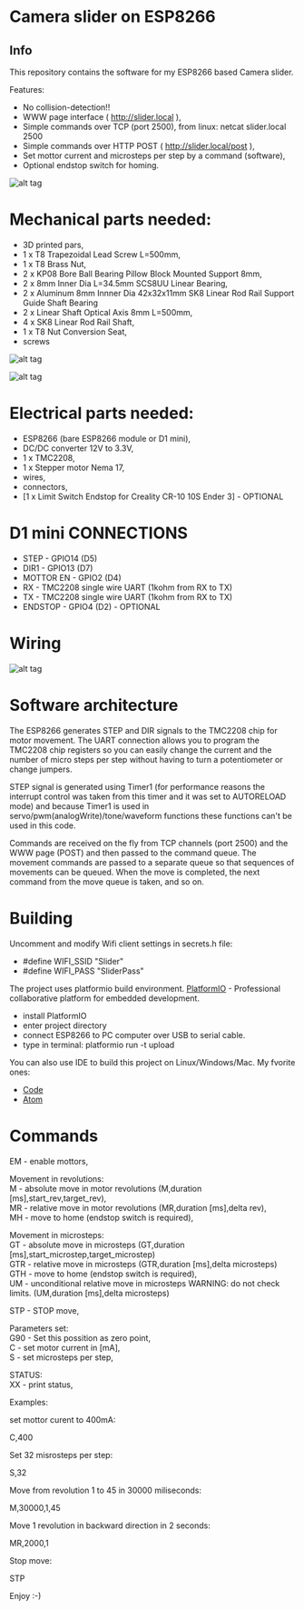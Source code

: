 # Camera slider on ESP8266

## Info

This repository contains the software for my ESP8266 based Camera slider.

Features:
- No collision-detection!!
- WWW page interface ( http://slider.local ),
- Simple commands over TCP (port 2500),
   from linux:
      netcat slider.local 2500
- Simple commands over HTTP POST ( http://slider.local/post ),
- Set mottor current and microsteps per step by a command (software),
- Optional endstop switch for homing.

![alt tag](https://github.com/RafalVonau/ESP8266_Camera_Slider/blob/main/blob/assets/slider.jpg)


# Mechanical parts needed:
* 3D printed pars,
* 1 x T8 Trapezoidal Lead Screw L=500mm,
* 1 x T8 Brass Nut,
* 2 x KP08 Bore Ball Bearing Pillow Block Mounted Support 8mm,
* 2 x 8mm Inner Dia L=34.5mm SCS8UU Linear Bearing,
* 2 x Aluminum 8mm Innner Dia 42x32x11mm SK8 Linear Rod Rail Support Guide Shaft Bearing
* 2 x Linear Shaft Optical Axis 8mm L=500mm,
* 4 x SK8 Linear Rod Rail Shaft,
* 1 x T8 Nut Conversion Seat,
* screws


![alt tag](https://github.com/RafalVonau/ESP8266_Camera_Slider/blob/main/blob/assets/front.jpg)

![alt tag](https://github.com/RafalVonau/ESP8266_Camera_Slider/blob/main/blob/assets/rear.jpg)


# Electrical parts needed:
* ESP8266 (bare ESP8266 module or D1 mini),
* DC/DC converter 12V to 3.3V,
* 1 x TMC2208,
* 1 x Stepper motor Nema 17,
* wires,
* connectors,
* [1 x Limit Switch Endstop for Creality CR-10 10S Ender 3] - OPTIONAL


# D1 mini CONNECTIONS
* STEP      - GPIO14 (D5)
* DIR1      - GPIO13 (D7)
* MOTTOR EN - GPIO2  (D4)
* RX        - TMC2208 single wire UART (1kohm from RX to TX)
* TX        - TMC2208 single wire UART (1kohm from RX to TX)
* ENDSTOP   - GPIO4  (D2)  - OPTIONAL
# Wiring

![alt tag](https://github.com/RafalVonau/ESP8266_Camera_Slider/blob/main/blob/assets/schematic.png)

# Software architecture

The ESP8266 generates STEP and DIR signals to the TMC2208 chip for motor movement. The UART connection allows you to program the TMC2208 chip registers so you can easily change the current and the number of micro steps per step without having to turn a potentiometer or change jumpers. 

STEP signal is generated using Timer1 (for performance reasons the interrupt control was taken from this timer and it was set to AUTORELOAD mode) and because Timer1 is used in servo/pwm(analogWrite)/tone/waveform functions these functions can't be used in this code. 

Commands are received on the fly from TCP channels (port 2500) and the WWW page (POST) and then passed to the command queue. The movement commands are passed to a separate queue so that sequences of movements can be queued. When the move is completed, the next command from the move queue is taken, and so on.

# Building

Uncomment and modify Wifi client settings in secrets.h file:
* #define WIFI_SSID                "Slider"
* #define WIFI_PASS                "SliderPass"

The project uses platformio build environment. 
[PlatformIO](https://platformio.org/) - Professional collaborative platform for embedded development.

* install PlatformIO
* enter project directory
* connect ESP8266 to PC computer over USB to serial cable.
* type in terminal:
  platformio run -t upload

You can also use IDE to build this project on Linux/Windows/Mac. My fvorite ones:
* [Code](https://code.visualstudio.com/) 
* [Atom](https://atom.io/)


# Commands
EM  - enable mottors,

Movement in revolutions:\
M   - absolute move in motor revolutions (M,duration [ms],start_rev,target_rev),\
MR  - relative move in motor revolutions (MR,duration [ms],delta rev),\
MH  - move to home (endstop switch is required),

Movement in microsteps:\
GT  - absolute move in microsteps (GT,duration [ms],start_microstep,target_microstep)\
GTR - relative move in microsteps (GTR,duration [ms],delta microsteps)\
GTH - move to home (endstop switch is required),\
UM  - unconditional relative move in microsteps WARNING: do not check limits. (UM,duration [ms],delta microsteps)

STP - STOP move,

Parameters set:\
G90 - Set this possition as zero point,\
C   - set motor current in [mA],\
S   - set microsteps per step,

STATUS:\
XX  - print status,


Examples:

set mottor curent to 400mA:

C,400

Set 32 misrosteps per step:

S,32

Move from revolution 1 to 45 in 30000 miliseconds:

M,30000,1,45

Move 1 revolution in backward direction in 2 seconds:

MR,2000,1

Stop move:

STP


Enjoy :-)


